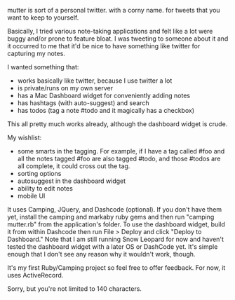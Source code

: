 mutter is sort of a personal twitter. with a corny name. for tweets that you want to keep to yourself.

Basically, I tried various note-taking applications and felt like a lot were buggy and/or prone to feature bloat. I was tweeting to someone about it and it occurred to me that it'd be nice to have something like twitter for capturing my notes. 

I wanted something that:

* works basically like twitter, because I use twitter a lot
* is private/runs on my own server
* has a Mac Dashboard widget for conveniently adding notes
* has hashtags (with auto-suggest) and search
* has todos (tag a note #todo and it magically has a checkbox)

This all pretty much works already, although the dashboard widget is crude. 

My wishlist:

* some smarts in the tagging. For example, if I have a tag called #foo and all the notes tagged #foo are also tagged #todo, and those #todos are all complete, it could cross out the tag.
* sorting options
* autosuggest in the dashboard widget
* ability to edit notes
* mobile UI

It uses Camping, JQuery, and Dashcode (optional). If you don't have them yet, install the camping and markaby ruby gems and then run "camping mutter.rb" from the application's folder. To use the dashboard widget, build it from within Dashcode then run File > Deploy and click "Deploy to Dashboard." Note that I am still running Snow Leopard for now and haven't tested the dashboard widget with a later OS or DashCode yet. It's simple enough that I don't see any reason why it wouldn't work, though.

It's my first Ruby/Camping project so feel free to offer feedback. For now, it uses ActiveRecord. 

Sorry, but you're not limited to 140 characters.

